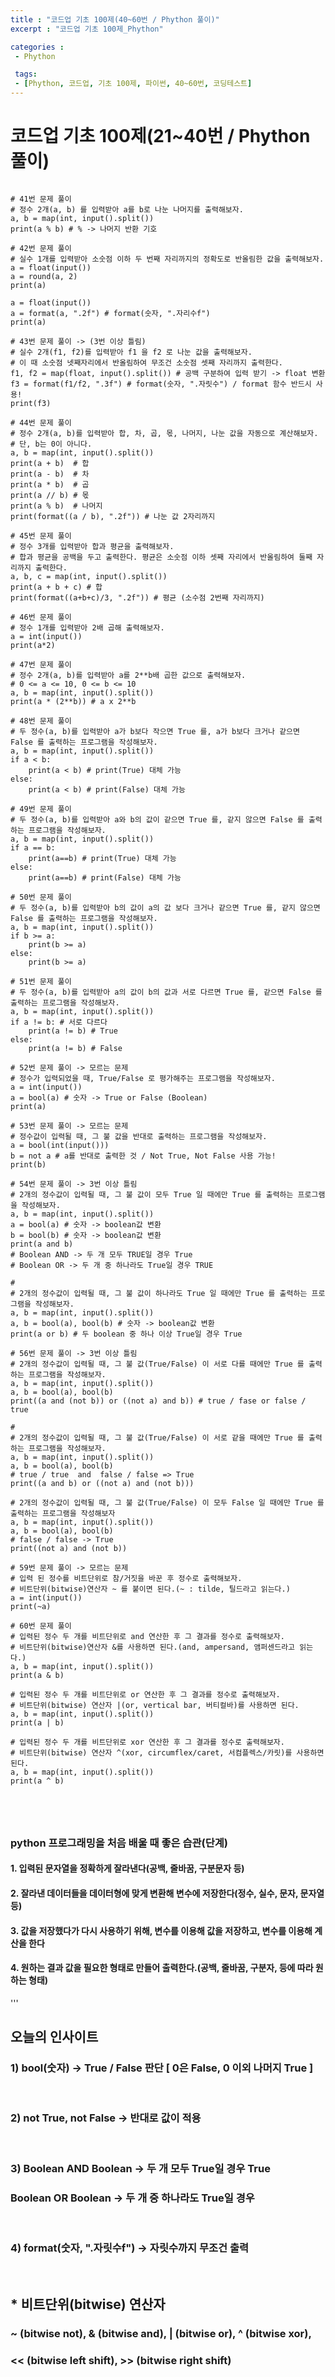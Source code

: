 ```yaml
---
title : "코드업 기초 100제(40~60번 / Phython 풀이)"
excerpt : "코드업 기초 100제_Phython"

categories :
 - Phython

 tags:
 - [Phython, 코드업, 기초 100제, 파이썬, 40~60번, 코딩테스트]
---
```


코드업 기초 100제(21~40번 / Phython 풀이)
===========

<pre>
<code>
# 41번 문제 풀이
# 정수 2개(a, b) 를 입력받아 a를 b로 나눈 나머지를 출력해보자.
a, b = map(int, input().split())
print(a % b) # % -> 나머지 반환 기호 

# 42번 문제 풀이
# 실수 1개를 입력받아 소숫점 이하 두 번째 자리까지의 정확도로 반올림한 값을 출력해보자.
a = float(input())
a = round(a, 2)
print(a)

a = float(input())
a = format(a, ".2f") # format(숫자, ".자리수f")
print(a)

# 43번 문제 풀이 -> (3번 이상 틀림)
# 실수 2개(f1, f2)를 입력받아 f1 을 f2 로 나눈 값을 출력해보자.
# 이 때 소숫점 넷째자리에서 반올림하여 무조건 소숫점 셋째 자리까지 출력한다.
f1, f2 = map(float, input().split()) # 공백 구분하여 입력 받기 -> float 변환
f3 = format(f1/f2, ".3f") # format(숫자, ".자릿수") / format 함수 반드시 사용!
print(f3)

# 44번 문제 풀이
# 정수 2개(a, b)를 입력받아 합, 차, 곱, 몫, 나머지, 나눈 값을 자동으로 계산해보자.
# 단, b는 0이 아니다.
a, b = map(int, input().split())
print(a + b)  # 합
print(a - b)  # 차
print(a * b)  # 곱
print(a // b) # 몫
print(a % b)  # 나머지
print(format((a / b), ".2f")) # 나눈 값 2자리까지

# 45번 문제 풀이
# 정수 3개를 입력받아 합과 평균을 출력해보자.
# 합과 평균을 공백을 두고 출력한다. 평균은 소숫점 이하 셋째 자리에서 반올림하여 둘째 자리까지 출력한다.
a, b, c = map(int, input().split())
print(a + b + c) # 합
print(format((a+b+c)/3, ".2f")) # 평균 (소수점 2번째 자리까지)

# 46번 문제 풀이
# 정수 1개를 입력받아 2배 곱해 출력해보자.
a = int(input())
print(a*2)

# 47번 문제 풀이
# 정수 2개(a, b)를 입력받아 a를 2**b배 곱한 값으로 출력해보자.
# 0 <= a <= 10, 0 <= b <= 10
a, b = map(int, input().split())
print(a * (2**b)) # a x 2**b

# 48번 문제 풀이
# 두 정수(a, b)를 입력받아 a가 b보다 작으면 True 를, a가 b보다 크거나 같으면 False 를 출력하는 프로그램을 작성해보자.
a, b = map(int, input().split())
if a < b:
    print(a < b) # print(True) 대체 가능
else:
    print(a < b) # print(False) 대체 가능

# 49번 문제 풀이
# 두 정수(a, b)를 입력받아 a와 b의 값이 같으면 True 를, 같지 않으면 False 를 출력하는 프로그램을 작성해보자.
a, b = map(int, input().split())
if a == b:
    print(a==b) # print(True) 대체 가능
else:
    print(a==b) # print(False) 대체 가능

# 50번 문제 풀이
# 두 정수(a, b)를 입력받아 b의 값이 a의 값 보다 크거나 같으면 True 를, 같지 않으면 False 를 출력하는 프로그램을 작성해보자.
a, b = map(int, input().split())
if b >= a:
    print(b >= a)
else:
    print(b >= a)

# 51번 문제 풀이
# 두 정수(a, b)를 입력받아 a의 값이 b의 값과 서로 다르면 True 를, 같으면 False 를 출력하는 프로그램을 작성해보자.
a, b = map(int, input().split())
if a != b: # 서로 다르다
    print(a != b) # True
else:
    print(a != b) # False

# 52번 문제 풀이 -> 모르는 문제
# 정수가 입력되었을 때, True/False 로 평가해주는 프로그램을 작성해보자. 
a = int(input())
a = bool(a) # 숫자 -> True or False (Boolean)
print(a)

# 53번 문제 풀이 -> 모르는 문제
# 정수값이 입력될 때, 그 불 값을 반대로 출력하는 프로그램을 작성해보자.
a = bool(int(input()))
b = not a # a를 반대로 출력한 것 / Not True, Not False 사용 가능!
print(b)

# 54번 문제 풀이 -> 3번 이상 틀림
# 2개의 정수값이 입력될 때, 그 불 값이 모두 True 일 때에만 True 를 출력하는 프로그램을 작성해보자.
a, b = map(int, input().split())
a = bool(a) # 숫자 -> boolean값 변환
b = bool(b) # 숫자 -> boolean값 변환
print(a and b) 
# Boolean AND -> 두 개 모두 TRUE일 경우 True
# Boolean OR -> 두 개 중 하나라도 True일 경우 TRUE

# 
# 2개의 정수값이 입력될 때, 그 불 값이 하나라도 True 일 때에만 True 를 출력하는 프로그램을 작성해보자.
a, b = map(int, input().split()) 
a, b = bool(a), bool(b) # 숫자 -> boolean값 변환
print(a or b) # 두 boolean 중 하나 이상 True일 경우 True

# 56번 문제 풀이 -> 3번 이상 틀림
# 2개의 정수값이 입력될 때, 그 불 값(True/False) 이 서로 다를 때에만 True 를 출력하는 프로그램을 작성해보자.
a, b = map(int, input().split())
a, b = bool(a), bool(b)
print((a and (not b)) or ((not a) and b)) # true / fase or false / true

# 
# 2개의 정수값이 입력될 때, 그 불 값(True/False) 이 서로 같을 때에만 True 를 출력하는 프로그램을 작성해보자.
a, b = map(int, input().split())
a, b = bool(a), bool(b)
# true / true  and  false / false => True
print((a and b) or ((not a) and (not b)))

# 2개의 정수값이 입력될 때, 그 불 값(True/False) 이 모두 False 일 때에만 True 를 출력하는 프로그램을 작성해보자
a, b = map(int, input().split())
a, b = bool(a), bool(b)
# false / false -> True
print((not a) and (not b))

# 59번 문제 풀이 -> 모르는 문제
# 입력 된 정수를 비트단위로 참/거짓을 바꾼 후 정수로 출력해보자.
# 비트단위(bitwise)연산자 ~ 를 붙이면 된다.(~ : tilde, 틸드라고 읽는다.)
a = int(input())
print(~a)

# 60번 문제 풀이
# 입력된 정수 두 개를 비트단위로 and 연산한 후 그 결과를 정수로 출력해보자.
# 비트단위(bitwise)연산자 &를 사용하면 된다.(and, ampersand, 앰퍼센드라고 읽는다.)
a, b = map(int, input().split())
print(a & b)

# 입력된 정수 두 개를 비트단위로 or 연산한 후 그 결과를 정수로 출력해보자.
# 비트단위(bitwise) 연산자 |(or, vertical bar, 버티컬바)를 사용하면 된다.
a, b = map(int, input().split())
print(a | b)

# 입력된 정수 두 개를 비트단위로 xor 연산한 후 그 결과를 정수로 출력해보자.
# 비트단위(bitwise) 연산자 ^(xor, circumflex/caret, 서컴플렉스/카릿)를 사용하면 된다.
a, b = map(int, input().split())
print(a ^ b)

</pre>
</code>

### python 프로그래밍을 처음 배울 때 좋은 습관(단계)  
#### 1. 입력된 문자열을 정확하게 잘라낸다(공백, 줄바꿈, 구분문자 등)  
#### 2. 잘라낸 데이터들을 데이터형에 맞게 변환해 변수에 저장한다(정수, 실수, 문자, 문자열 등)   
#### 3. 값을 저장했다가 다시 사용하기 위해, 변수를 이용해 값을 저장하고, 변수를 이용해 계산을 한다   
#### 4. 원하는 결과 값을 필요한 형태로 만들어 출력한다.(공백, 줄바꿈, 구분자, 등에 따라 원하는 형태)  
'''

## 오늘의 인사이트  
### 1) bool(숫자) -> True / False 판단 [ 0은 False, 0 이외 나머지 True ]  

<br/>

### 2) not True, not False -> 반대로 값이 적용  

<br/>

### 3) Boolean AND Boolean -> 두 개 모두 True일 경우 True  
### Boolean OR Boolean -> 두 개 중 하나라도 True일 경우 
<br/>


### 4) format(숫자, ".자릿수f") -> 자릿수까지 무조건 출력
<br/>

## * 비트단위(bitwise) 연산자
### ~ (bitwise not), & (bitwise and), | (bitwise or), ^ (bitwise xor),
### << (bitwise left shift), >> (bitwise right shift)
